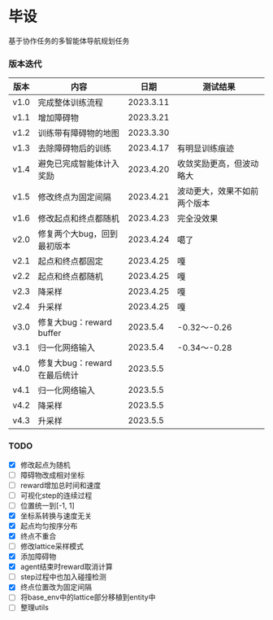 # 毕设

基于协作任务的多智能体导航规划任务

### 版本迭代

| 版本   | 内容                   | 日期        | 测试结果           |
|------|----------------------|-----------|----------------|
| v1.0 | 完成整体训练流程             | 2023.3.11 |                |
| v1.1 | 增加障碍物                | 2023.3.21 |                |
| v1.2 | 训练带有障碍物的地图           | 2023.3.30 |                |
| v1.3 | 去除障碍物后的训练            | 2023.4.17 | 有明显训练痕迹        |
| v1.4 | 避免已完成智能体计入奖励         | 2023.4.20 | 收敛奖励更高，但波动略大   |
| v1.5 | 修改终点为固定间隔            | 2023.4.21 | 波动更大，效果不如前两个版本 |
| v1.6 | 修改起点和终点都随机           | 2023.4.23 | 完全没效果          |
| v2.0 | 修复两个大bug，回到最初版本      | 2023.4.24 | 噶了             |
| v2.1 | 起点和终点都固定             | 2023.4.25 | 嘎              |
| v2.2 | 起点和终点都随机             | 2023.4.25 | 嘎              |
| v2.3 | 降采样                  | 2023.4.25 | 嘎              |
| v2.4 | 升采样                  | 2023.4.25 | 嘎              |
| v3.0 | 修复大bug：reward buffer | 2023.5.4  | -0.32～-0.26    |
| v3.1 | 归一化网络输入              | 2023.5.4  | -0.34～-0.28    |
| v4.0 | 修复大bug：reward在最后统计   | 2023.5.5  |                |
| v4.1 | 归一化网络输入              | 2023.5.5  |                |
| v4.2 | 降采样                  | 2023.5.5  |                |
| v4.3 | 升采样                  | 2023.5.5  |                |


### TODO

- [x] 修改起点为随机
- [ ] 障碍物改成相对坐标
- [ ] reward增加总时间和速度
- [ ] 可视化step的连续过程
- [ ] 位置统一到[-1, 1]
- [x] 坐标系转换与速度无关
- [x] 起点均匀按序分布
- [x] 终点不重合
- [ ] 修改lattice采样模式
- [x] 添加障碍物
- [x] agent结束时reward取消计算
- [ ] step过程中也加入碰撞检测
- [x] 终点位置改为固定间隔
- [ ] 将base_env中的lattice部分移植到entity中
- [ ] 整理utils